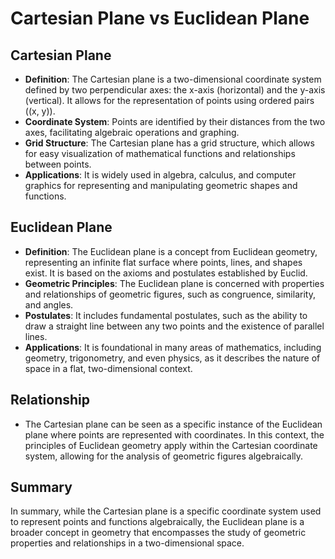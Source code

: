 # Cartesian Plane vs Euclidean Plane

## Cartesian Plane

- **Definition**: The Cartesian plane is a two-dimensional coordinate system defined by two perpendicular axes: the x-axis (horizontal) and the y-axis (vertical). It allows for the representation of points using ordered pairs \((x, y)\).
- **Coordinate System**: Points are identified by their distances from the two axes, facilitating algebraic operations and graphing.
- **Grid Structure**: The Cartesian plane has a grid structure, which allows for easy visualization of mathematical functions and relationships between points.
- **Applications**: It is widely used in algebra, calculus, and computer graphics for representing and manipulating geometric shapes and functions.

## Euclidean Plane

- **Definition**: The Euclidean plane is a concept from Euclidean geometry, representing an infinite flat surface where points, lines, and shapes exist. It is based on the axioms and postulates established by Euclid.
- **Geometric Principles**: The Euclidean plane is concerned with properties and relationships of geometric figures, such as congruence, similarity, and angles.
- **Postulates**: It includes fundamental postulates, such as the ability to draw a straight line between any two points and the existence of parallel lines.
- **Applications**: It is foundational in many areas of mathematics, including geometry, trigonometry, and even physics, as it describes the nature of space in a flat, two-dimensional context.

## Relationship

- The Cartesian plane can be seen as a specific instance of the Euclidean plane where points are represented with coordinates. In this context, the principles of Euclidean geometry apply within the Cartesian coordinate system, allowing for the analysis of geometric figures algebraically.

## Summary

In summary, while the Cartesian plane is a specific coordinate system used to represent points and functions algebraically, the Euclidean plane is a broader concept in geometry that encompasses the study of geometric properties and relationships in a two-dimensional space.